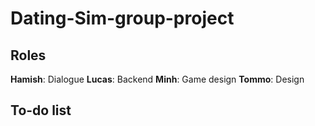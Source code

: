 # Dating-Sim-group-project
## Roles
**Hamish**: Dialogue 
**Lucas**: Backend
**Minh**: Game design
**Tommo**: Design
## To-do list
